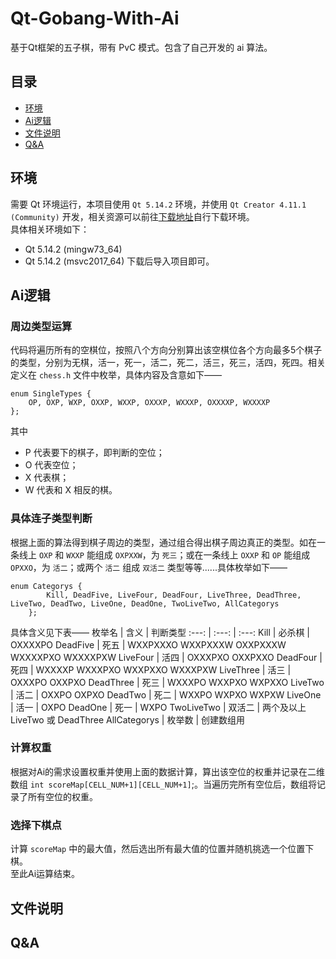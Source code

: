 # Qt-Gobang-With-Ai  
基于Qt框架的五子棋，带有 PvC 模式。包含了自己开发的 ai 算法。  
## 目录  
* [环境](https://github.com/AwwwCat/Qt-Gobang-With-Ai#%E7%8E%AF%E5%A2%83)  
* [Ai逻辑](https://github.com/AwwwCat/Qt-Gobang-With-Ai#ai%E9%80%BB%E8%BE%91)  
* [文件说明](https://github.com/AwwwCat/Qt-Gobang-With-Ai#ai%E9%80%BB%E8%BE%91)  
* [Q&A](https://github.com/AwwwCat/Qt-Gobang-With-Ai#qa)  
## 环境  
需要 Qt 环境运行，本项目使用 `Qt 5.14.2` 环境，并使用 `Qt Creator 4.11.1 (Community)` 开发，相关资源可以前往[下载地址](https://download.qt.io/archive/qt/5.14/5.14.2/ "Qt 5.14.2 下载")自行下载环境。  
具体相关环境如下：  
* Qt 5.14.2 (mingw73_64)  
* Qt 5.14.2 (msvc2017_64)
下载后导入项目即可。  
## Ai逻辑  
### 周边类型运算
代码将遍历所有的空棋位，按照八个方向分别算出该空棋位各个方向最多5个棋子的类型，分别为无棋，活一，死一，活二，死二，活三，死三，活四，死四。相关定义在 `chess.h` 文件中枚举，具体内容及含意如下——  
```
enum SingleTypes {
    OP, OXP, WXP, OXXP, WXXP, OXXXP, WXXXP, OXXXXP, WXXXXP
};
```
其中  
* P 代表要下的棋子，即判断的空位；  
* O 代表空位；  
* X 代表棋；  
* W 代表和 X 相反的棋。  
### 具体连子类型判断
根据上面的算法得到棋子周边的类型，通过组合得出棋子周边真正的类型。如在一条线上 `OXP` 和 `WXXP` 能组成 `OXPXXW`，为 `死三`；或在一条线上 `OXXP` 和 `OP` 能组成 `OPXXO`，为 `活二`；或两个 `活二` 组成 `双活二` 类型等等......具体枚举如下——
```
enum Categorys {
        Kill, DeadFive, LiveFour, DeadFour, LiveThree, DeadThree, LiveTwo, DeadTwo, LiveOne, DeadOne, TwoLiveTwo, AllCategorys
    };
```
具体含义见下表——
枚举名 | 含义 | 判断类型
:---: | :---: | :---:
Kill | 必杀棋 | OXXXXPO
DeadFive | 死五 | WXXPXXXO WXXPXXXW OXXPXXXW WXXXXPXO WXXXXPXW
LiveFour | 活四 | OXXXPXO OXXPXXO
DeadFour | 死四 | WXXXXP WXXXPXO WXXPXXO WXXXPXW
LiveThree | 活三 | OXXXPO OXXPXO
DeadThree | 死三 | WXXXPO WXXPXO WXPXXO
LiveTwo | 活二 | OXXPO OXPXO
DeadTwo | 死二 | WXXPO WXPXO WXPXW
LiveOne | 活一 | OXPO
DeadOne | 死一 | WXPO
TwoLiveTwo | 双活二 | 两个及以上 LiveTwo 或 DeadThree
AllCategorys | 枚举数 | 创建数组用
### 计算权重
根据对Ai的需求设置权重并使用上面的数据计算，算出该空位的权重并记录在二维数组 `int scoreMap[CELL_NUM+1][CELL_NUM+1]`;。当遍历完所有空位后，数组将记录了所有空位的权重。  
### 选择下棋点
计算 `scoreMap` 中的最大值，然后选出所有最大值的位置并随机挑选一个位置下棋。  
至此Ai运算结束。  
## 文件说明  
## Q&A  
